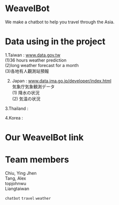 # WeavelBot
We make a chatbot to help you travel through the Asia.

# Data using in the project
1.Taiwan : www.data.gov.tw  
  (1)36 hours weather prediction  
  (2)long weather forecast for a month  
  (3)各地有人觀測站預報  

2. Japan : www.data.jma.go.jp/developer/index.html  
  気象庁気象観測データ  
  (1) 降水の状況  
  (2) 気温の状況  
  
3.Thailand :  

4.Korea :  

# Our WeavelBot link


# Team members
Chiu, Ying Jhen  
Tang, Alex  
topjohnwu  
Liangtaiwan  


`chatbot` `travel` `weather`   
